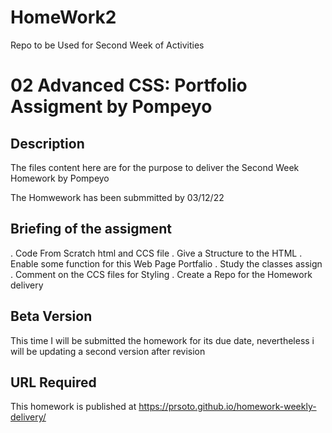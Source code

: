 # HomeWork2
Repo to be Used for Second Week of Activities

# 02 Advanced CSS: Portfolio Assigment by Pompeyo

## Description

The files content here are for the purpose to deliver the Second Week Homework by Pompeyo

The Homwework has been submmitted by 03/12/22


## Briefing of the assigment 

. Code From Scratch html and CCS file
. Give a Structure to the HTML 
. Enable some function for this Web Page Portfalio
. Study the classes assign 
. Comment on the CCS files for Styling
. Create a Repo for the Homework delivery

## Beta Version

This time I will be submitted the homework for its due date, nevertheless i will be updating a second version after revision

## URL Required

This homework is  published at https://prsoto.github.io/homework-weekly-delivery/
